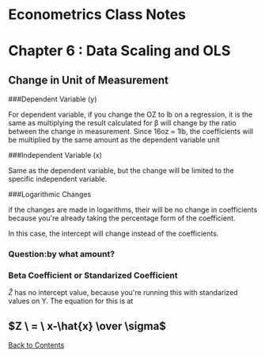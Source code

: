 # Econometrics Class Notes



# Chapter 6 : Data Scaling and OLS



## Change in Unit of Measurement



###Dependent Variable (y)

For dependent variable, if you change the OZ to lb on a regression, it is the same as multiplying the result calculated for β will change by the ratio between the change in measurement. Since 16oz = 1lb, the coefficients will be multiplied by the same amount as the dependent variable unit

###Independent Variable (x)

Same as the dependent variable, but the change will be limited to the specific independent variable.

###Logarithmic Changes

if the changes are made in logarithms, their will be no change in coefficients because you're already taking the percentage form of the coefficient.

In this case, the intercept will change instead of the coefficients.

### Question:by what amount? 



### Beta Coefficient or Standarized Coefficient

$\hat{Z}$ has no intercept value, because you're running this with standarized values on Y. The equation for this is at

## $Z \ = \ x-\hat{x} \over \sigma$



[Back to Contents](../SUMMARYhtml.html)